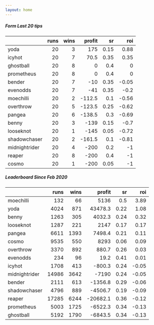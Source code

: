 ```yaml
---   
layout: home   
---   
```



##### Form Last 20 tips   

|               |   runs |   wins |   profit |   sr |   roi |
|:--------------|-------:|-------:|---------:|-----:|------:|
| yoda          |     20 |      3 |    175   | 0.15 |  0.88 |
| icyhot        |     20 |      7 |     70.5 | 0.35 |  0.35 |
| ghostball     |     20 |      8 |      0   | 0.4  |  0    |
| prometheus    |     20 |      8 |      0   | 0.4  |  0    |
| bender        |     20 |      7 |    -10   | 0.35 | -0.05 |
| evenodds      |     20 |      7 |    -41   | 0.35 | -0.2  |
| moechilli     |     20 |      2 |   -112.5 | 0.1  | -0.56 |
| overthrow     |     20 |      5 |   -123.5 | 0.25 | -0.62 |
| pangea        |     20 |      6 |   -138.5 | 0.3  | -0.69 |
| benny         |     20 |      3 |   -139   | 0.15 | -0.7  |
| looseknot     |     20 |      1 |   -145   | 0.05 | -0.72 |
| shadowchaser  |     20 |      2 |   -161.5 | 0.1  | -0.81 |
| midnightrider |     20 |      4 |   -200   | 0.2  | -1    |
| reaper        |     20 |      8 |   -200   | 0.4  | -1    |
| cosmo         |     20 |      1 |   -200   | 0.05 | -1    |

##### Leaderboard Since Feb 2020   

|               |   runs |   wins |   profit |   sr |   roi |
|:--------------|-------:|-------:|---------:|-----:|------:|
| moechilli     |    132 |     66 |   5136   | 0.5  |  3.89 |
| yoda          |   4024 |    871 |  43478.3 | 0.22 |  1.08 |
| benny         |   1263 |    305 |   4032.3 | 0.24 |  0.32 |
| looseknot     |   1287 |    221 |   2147   | 0.17 |  0.17 |
| pangea        |   6611 |   1393 |   7498.4 | 0.21 |  0.11 |
| cosmo         |   9535 |    550 |   8293   | 0.06 |  0.09 |
| overthrow     |   3370 |    892 |    880.7 | 0.26 |  0.03 |
| evenodds      |    234 |     96 |     19.2 | 0.41 |  0.01 |
| icyhot        |   1708 |    413 |   -800.3 | 0.24 | -0.05 |
| midnightrider |  14986 |   3642 |  -7190   | 0.24 | -0.05 |
| bender        |   2111 |    613 |  -1356.8 | 0.29 | -0.06 |
| shadowchaser  |   4796 |    889 |  -4506.7 | 0.19 | -0.09 |
| reaper        |  17285 |   6244 | -20682.1 | 0.36 | -0.12 |
| prometheus    |   5003 |   1725 |  -6522.3 | 0.34 | -0.13 |
| ghostball     |   5192 |   1790 |  -6843.5 | 0.34 | -0.13 |